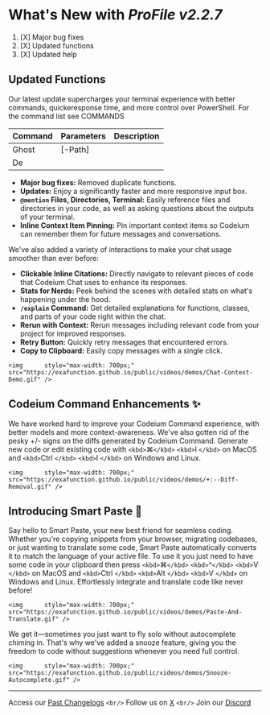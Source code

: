# What's New with _*ProFile v2.2.7*_

1. [X] Major bug fixes
2. [X] Updated functions
3. [X] Updated help

## Updated Functions

Our latest update supercharges your terminal experience with better commands, quickeresponse time, and more control over PowerShell.
For the command list see COMMANDS

| Command | Parameters | Description |
| ------- | ---------- | ----------- |
| Ghost   | [-Path]    |             |
| De        |            |             |

- __Major bug fixes:__ Removed duplicate functions.
- **Updates:** Enjoy a significantly faster and more responsive input box.
- **``@mention`` Files, Directories, Terminal:** Easily reference files and directories in your code, as well as asking questions about the outputs of your terminal.
- **Inline Context Item Pinning:** Pin important context items so Codeium can remember them for future messages and conversations.

We've also added a variety of interactions to make your chat usage smoother than ever before:

- **Clickable Inline Citations:** Directly navigate to relevant pieces of code that Codeium Chat uses to enhance its responses.
- **Stats for Nerds:** Peek behind the scenes with detailed stats on what's happening under the hood.
- **``/explain`` Command:** Get detailed explanations for functions, classes, and parts of your code right within the chat.
- **Rerun with Context:** Rerun messages including relevant code from your project for improved responses.
- **Retry Button:** Quickly retry messages that encountered errors.
- **Copy to Clipboard:** Easily copy messages with a single click.

`<img      style="max-width: 700px;"      src="https://exafunction.github.io/public/videos/demos/Chat-Context-Demo.gif" />`

## Codeium Command Enhancements ✨

We have worked hard to improve your Codeium Command experience, with better models and more context-awareness. We've also gotten rid of the pesky +/- signs on the diffs generated by Codeium Command. Generate new code or edit existing code with `<kbd>`⌘`</kbd>` `<kbd>`I `</kbd>` on MacOS and `<kbd>`Ctrl `</kbd>` `<kbd>`I `</kbd>` on Windows and Linux.

`<img      style="max-width: 700px;"      src="https://exafunction.github.io/public/videos/demos/+:--Diff-Removal.gif" />`

## Introducing Smart Paste 🧠

Say hello to Smart Paste, your new best friend for seamless coding. Whether you're copying snippets from your browser, migrating codebases, or just wanting to translate some code, Smart Paste automatically converts it to match the language of your active file. To use it you just need to have some code in your clipboard then press `<kbd>`⌘`</kbd>` `<kbd>`^`</kbd>` `<kbd>`V `</kbd>`  on MacOS and `<kbd>`Ctrl `</kbd>` `<kbd>`Alt `</kbd>` `<kbd>`V `</kbd>` on Windows and Linux. Effortlessly integrate and translate code like never before!

`<img      style="max-width: 700px;"      src="https://exafunction.github.io/public/videos/demos/Paste-And-Translate.gif" />`



We get it—sometimes you just want to fly solo without autocomplete chiming in. That's why we've added a snooze feature, giving you the freedom to code without suggestions whenever you need full control.

`<img      style="max-width: 700px;"      src="https://exafunction.github.io/public/videos/demos/Snooze-Autocomplete.gif" />`

---

Access our [Past Changelogs](https://codeium.com/changelog) `<br/>`
Follow us on [X](https://twitter.com/codeiumdev) `<br/>`
Join our [Discord](https://discord.gg/3XFf78nAx5)
